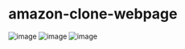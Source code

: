 # amazon-clone-webpage

![image](https://github.com/user-attachments/assets/7bb56205-ecc7-45bb-990b-fda25ba158ee)
![image](https://github.com/user-attachments/assets/4821b9fc-ae03-482b-8b67-20a4216b7285)
![image](https://github.com/user-attachments/assets/fc2d8bca-8b9a-4095-9a4c-fda743aa3edb)
